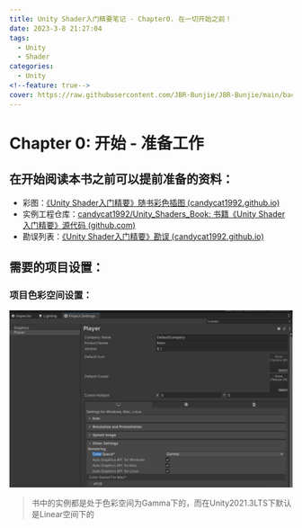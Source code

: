 ```yaml
---
title: Unity Shader入门精要笔记 - Chapter0. 在一切开始之前！
date: 2023-3-8 21:27:04
tags:
  - Unity
  - Shader
categories:
  - Unity
<!--feature: true-->
cover: https://raw.githubusercontent.com/JBR-Bunjie/JBR-Bunjie/main/back.jpg
---
```


# Chapter 0: 开始 - 准备工作

## 在开始阅读本书之前可以提前准备的资料：

- 彩图：[《Unity Shader入门精要》随书彩色插图 (candycat1992.github.io)](http://candycat1992.github.io/unity_shaders_book/unity_shaders_book_images.html)
- 实例工程仓库：[candycat1992/Unity_Shaders_Book: 书籍《Unity Shader入门精要》源代码 (github.com)](https://github.com/candycat1992/Unity_Shaders_Book)
- 勘误列表：[《Unity Shader入门精要》勘误 (candycat1992.github.io)](http://candycat1992.github.io/unity_shaders_book/unity_shaders_book_corrigenda.html)

## 需要的项目设置：

### 项目色彩空间设置：

![image-20230316185827423](../../../../images/Dev/Unity/UnityShaderBook/Chapter0/001.png)

> 书中的实例都是处于色彩空间为Gamma下的，而在Unity2021.3LTS下默认是Linear空间下的

